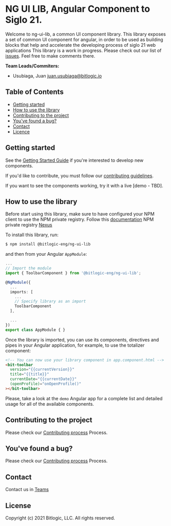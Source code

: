 # NG UI LIB, Angular Component to Siglo 21.

Welcome to ng-ui-lib, a common UI component library. This library exposes a set of common UI component for angular, in order to be used as building blocks that help and accelerate the developing process of siglo 21 web applications
This library is a work in progress. Please check out our list of
[issues](https://code.ues21.edu.ar/ui-lab/ng-ui-lib/-/issues). Feel free to make comments there.

**Team Leads/Commiters:**

- Usubiaga, Juan <juan.usubiaga@bitlogic.io>

## Table of Contents

- [Getting started](#getting-started)
- [How to use the library](#how-to-use-the-library)
- [Contributing to the project](#contributing-to-the-project)
- [You've found a bug?](#youve-found-a-bug)
- [Contact](#contact)
- [Licence](#licence)

## Getting started

See the [Getting Started Guide](GETTINGSTARTED.md) if you're interested to develop new components.

If you'd like to contribute, you must follow our [contributing guidelines](CONTRIBUTING.md).

If you want to see the components working, try it with a live [demo - TBD].

## How to use the library

Before start using this library, make sure to have configured your NPM client to use the NPM private registry. Follow this [documentation]()
NPM private registry [Nexus](https://nexus.uesiglo21.edu.ar/#browse/browse:npm-private:%40bitlogic)

To install this library, run:

```bash
$ npm install @bitlogic-eng/ng-ui-lib
```

and then from your Angular `AppModule`:

```typescript
...
// Import the module
import { ToolbarComponent } from '@bitlogic-eng/ng-ui-lib';

@NgModule({
  ...
  imports: [
    ...
    // Specify library as an import
    ToolbarComponent
  ],

  ...
})
export class AppModule { }
```

Once the library is imported, you can use its components, directives and pipes in your Angular application, for example, to use the totalizer component:

```html
<!-- You can now use your library component in app.component.html -->
<bit-toolbar
  version="{{currentVersion}}"
  title="{{title}}"
  currentDate="{{currentDate}}"
  (openProfile)="onOpenProfile()"
></bit-toolbar>
```

Please, take a look at the `demo` Angular app for a complete list and detailed usage for all of the available components.

## Contributing to the project

Please check our [Contributing process](CONTRIBUTING.md) Process.

## You've found a bug?

Please check our [Contributing process](CONTRIBUTING.md) Process.

## Contact

Contact us in [Teams]()

## License

Copyright (c) 2021 Bitlogic, LLC. All rights reserved.
